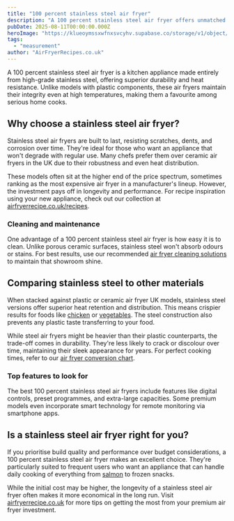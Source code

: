 ```yaml
---
title: "100 percent stainless steel air fryer"
description: "A 100 percent stainless steel air fryer offers unmatched durability and sleek design. Unlike plastic or ceramic air fryers, it withstands high heat without warping. Perfect for health-conscious cooks who want a long-lasting appliance."
pubDate: 2025-08-11T00:00:00.000Z
heroImage: "https://klueoymssxwfnxsvcyhv.supabase.co/storage/v1/object/public/md/100-percent-stainless-steel-air-fryer-528fb26a.png"
tags:
  - "measurement"
author: "AirFryerRecipes.co.uk"
---
```


<p id="">A 100 percent stainless steel air fryer is a kitchen appliance made entirely from high-grade stainless steel, offering superior durability and heat resistance. Unlike models with plastic components, these air fryers maintain their integrity even at high temperatures, making them a favourite among serious home cooks.</p><h2 id="">Why choose a stainless steel air fryer?</h2><p id="">Stainless steel air fryers are built to last, resisting scratches, dents, and corrosion over time. They're ideal for those who want an appliance that won't degrade with regular use. Many chefs prefer them over ceramic air fryers in the UK due to their robustness and even heat distribution.</p><p id="">These models often sit at the higher end of the price spectrum, sometimes ranking as the most expensive air fryer in a manufacturer's lineup. However, the investment pays off in longevity and performance. For recipe inspiration using your new appliance, check out our collection at <a href="https://www.airfryerrecipe.co.uk/recipes" id="">airfryerrecipe.co.uk/recipes</a>.</p><h3 id="">Cleaning and maintenance</h3><p id="">One advantage of a 100 percent stainless steel air fryer is how easy it is to clean. Unlike porous ceramic surfaces, stainless steel won't absorb odours or stains. For best results, use our recommended <a href="https://www.airfryerrecipe.co.uk/air-fryer-cleaner" id="">air fryer cleaning solutions</a> to maintain that showroom shine.</p><h2 id="">Comparing stainless steel to other materials</h2><p id="">When stacked against plastic or ceramic air fryer UK models, stainless steel versions offer superior heat retention and distribution. This means crispier results for foods like <a href="https://www.airfryerrecipe.co.uk/recipe-category/chicken" id="">chicken</a> or <a href="https://www.airfryerrecipe.co.uk/recipe-category/vegetables" id="">vegetables</a>. The steel construction also prevents any plastic taste transferring to your food.</p><p id="">While steel air fryers might be heavier than their plastic counterparts, the trade-off comes in durability. They're less likely to crack or discolour over time, maintaining their sleek appearance for years. For perfect cooking times, refer to our <a href="https://www.airfryerrecipe.co.uk/air-fryer-conversion-chart" id="">air fryer conversion chart</a>.</p><h3 id="">Top features to look for</h3><p id="">The best 100 percent stainless steel air fryers include features like digital controls, preset programmes, and extra-large capacities. Some premium models even incorporate smart technology for remote monitoring via smartphone apps.</p><h2 id="">Is a stainless steel air fryer right for you?</h2><p id="">If you prioritise build quality and performance over budget considerations, a 100 percent stainless steel air fryer makes an excellent choice. They're particularly suited to frequent users who want an appliance that can handle daily cooking of everything from <a href="https://www.airfryerrecipe.co.uk/recipe-category/salmon" id="">salmon</a> to frozen snacks.</p><p id="">While the initial cost may be higher, the longevity of a stainless steel air fryer often makes it more economical in the long run. Visit <a href="https://www.airfryerrecipe.co.uk" id="">airfryerrecipe.co.uk</a> for more tips on getting the most from your premium air fryer investment.</p>